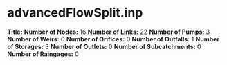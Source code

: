 # advancedFlowSplit.inp
**Title:** 
**Number of Nodes:** 16
**Number of Links:** 22
**Number of Pumps:** 3
**Number of Weirs:** 0
**Number of Orifices:** 0
**Number of Outfalls:** 1
**Number of Storages:** 3
**Number of Outlets:** 0
**Number of Subcatchments:** 0
**Number of Raingages:** 0
